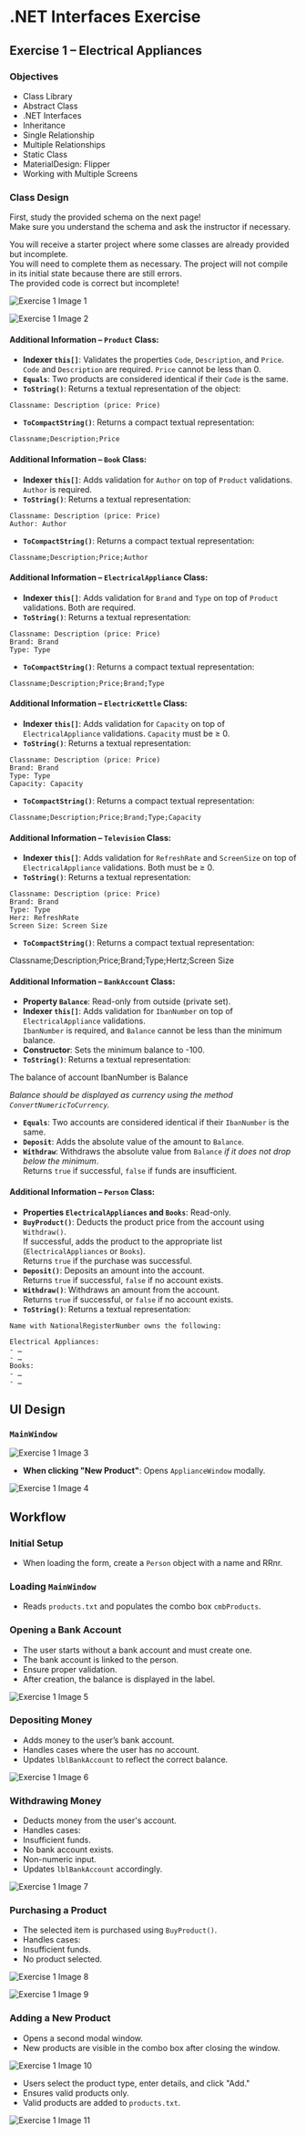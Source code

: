 ﻿# .NET Interfaces Exercise

## Exercise 1 – Electrical Appliances

### Objectives
- Class Library
- Abstract Class
- .NET Interfaces
- Inheritance
- Single Relationship
- Multiple Relationships
- Static Class
- MaterialDesign: Flipper
- Working with Multiple Screens

### Class Design

First, study the provided schema on the next page!  
Make sure you understand the schema and ask the instructor if necessary.

You will receive a starter project where some classes are already provided but incomplete.  
You will need to complete them as necessary. The project will not compile in its initial state because there are still errors.  
The provided code is correct but incomplete!

![Exercise 1 Image 1](./Screenshots/Exercise_1_Situation_1.png)

![Exercise 1 Image 2](./Screenshots/Exercise_1_Situation_2.png)

#### Additional Information – `Product` Class:
- **Indexer `this[]`**: Validates the properties `Code`, `Description`, and `Price`.  
  `Code` and `Description` are required. `Price` cannot be less than 0.
- **`Equals`**: Two products are considered identical if their `Code` is the same.
- **`ToString()`**: Returns a textual representation of the object:

```
Classname: Description (price: Price)
```

- **`ToCompactString()`**: Returns a compact textual representation:

`Classname;Description;Price`

#### Additional Information – `Book` Class:
- **Indexer `this[]`**: Adds validation for `Author` on top of `Product` validations. `Author` is required.
- **`ToString()`**: Returns a textual representation:

```
Classname: Description (price: Price)
Author: Author
```

- **`ToCompactString()`**: Returns a compact textual representation:

```
Classname;Description;Price;Author
```

#### Additional Information – `ElectricalAppliance` Class:
- **Indexer `this[]`**: Adds validation for `Brand` and `Type` on top of `Product` validations. Both are required.
- **`ToString()`**: Returns a textual representation:

```
Classname: Description (price: Price) 
Brand: Brand 
Type: Type
```

- **`ToCompactString()`**: Returns a compact textual representation:

```
Classname;Description;Price;Brand;Type
```

#### Additional Information – `ElectricKettle` Class:
- **Indexer `this[]`**: Adds validation for `Capacity` on top of `ElectricalAppliance` validations. `Capacity` must be ≥ 0.
- **`ToString()`**: Returns a textual representation:

```
Classname: Description (price: Price) 
Brand: Brand 
Type: Type 
Capacity: Capacity
```
- **`ToCompactString()`**: Returns a compact textual representation:

```
Classname;Description;Price;Brand;Type;Capacity
```

#### Additional Information – `Television` Class:
- **Indexer `this[]`**: Adds validation for `RefreshRate` and `ScreenSize` on top of `ElectricalAppliance` validations. Both must be ≥ 0.
- **`ToString()`**: Returns a textual representation:

```
Classname: Description (price: Price) 
Brand: Brand 
Type: Type 
Herz: RefreshRate 
Screen Size: Screen Size
```

- **`ToCompactString()`**: Returns a compact textual representation:

Classname;Description;Price;Brand;Type;Hertz;Screen Size

#### Additional Information – `BankAccount` Class:
- **Property `Balance`**: Read-only from outside (private set).
- **Indexer `this[]`**: Adds validation for `IbanNumber` on top of `ElectricalAppliance` validations.  
`IbanNumber` is required, and `Balance` cannot be less than the minimum balance.
- **Constructor**: Sets the minimum balance to -100.
- **`ToString()`**: Returns a textual representation:

The balance of account IbanNumber is Balance

*Balance should be displayed as currency using the method `ConvertNumericToCurrency`.* 
- **`Equals`**: Two accounts are considered identical if their `IbanNumber` is the same.
- **`Deposit`**: Adds the absolute value of the amount to `Balance`.
- **`Withdraw`**: Withdraws the absolute value from `Balance` *if it does not drop below the minimum*.  
Returns `true` if successful, `false` if funds are insufficient.

#### Additional Information – `Person` Class:
- **Properties `ElectricalAppliances` and `Books`**: Read-only.
- **`BuyProduct()`**: Deducts the product price from the account using `Withdraw()`.  
If successful, adds the product to the appropriate list (`ElectricalAppliances` or `Books`).  
Returns `true` if the purchase was successful.
- **`Deposit()`**: Deposits an amount into the account.  
Returns `true` if successful, `false` if no account exists.
- **`Withdraw()`**: Withdraws an amount from the account.  
Returns `true` if successful, or `false` if no account exists.
- **`ToString()`**: Returns a textual representation:

```
Name with NationalRegisterNumber owns the following: 

Electrical Appliances:
- … 
- … 
Books:
- … 
- …
```

## UI Design

### `MainWindow`

![Exercise 1 Image 3](./Screenshots/Exercise_1_Situation_3.png)

- **When clicking "New Product"**: Opens `ApplianceWindow` modally.

![Exercise 1 Image 4](./Screenshots/Exercise_1_Situation_4.png)

## Workflow

### Initial Setup
- When loading the form, create a `Person` object with a name and RRnr.

### Loading `MainWindow`
- Reads `products.txt` and populates the combo box `cmbProducts`.

### Opening a Bank Account
- The user starts without a bank account and must create one.
- The bank account is linked to the person.
- Ensure proper validation.
- After creation, the balance is displayed in the label.

![Exercise 1 Image 5](./Screenshots/Exercise_1_Situation_5.png)

### Depositing Money
- Adds money to the user’s bank account.
- Handles cases where the user has no account.
- Updates `lblBankAccount` to reflect the correct balance.

![Exercise 1 Image 6](./Screenshots/Exercise_1_Situation_6.png)

### Withdrawing Money
- Deducts money from the user's account.
- Handles cases:
- Insufficient funds.
- No bank account exists.
- Non-numeric input.
- Updates `lblBankAccount` accordingly.

![Exercise 1 Image 7](./Screenshots/Exercise_1_Situation_7.png)

### Purchasing a Product
- The selected item is purchased using `BuyProduct()`.
- Handles cases:
- Insufficient funds.
- No product selected.

![Exercise 1 Image 8](./Screenshots/Exercise_1_Situation_8.png)

![Exercise 1 Image 9](./Screenshots/Exercise_1_Situation_9.png)

### Adding a New Product
- Opens a second modal window.
- New products are visible in the combo box after closing the window.

![Exercise 1 Image 10](./Screenshots/Exercise_1_Situation_10.png)

- Users select the product type, enter details, and click "Add."
- Ensures valid products only.
- Valid products are added to `products.txt`.

![Exercise 1 Image 11](./Screenshots/Exercise_1_Situation_11.png)